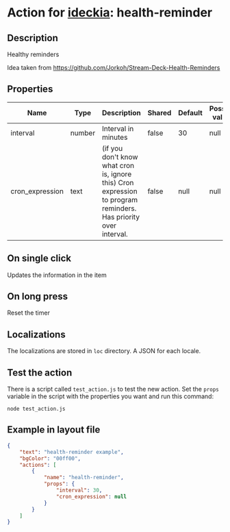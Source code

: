 # Action for [ideckia](https://ideckia.github.io/): health-reminder

## Description

Healthy reminders


Idea taken from https://github.com/Jorkoh/Stream-Deck-Health-Reminders

## Properties

| Name | Type | Description | Shared | Default | Possible values |
| ----- |----- | ----- | ----- | ----- | ----- |
| interval | number | Interval in minutes | false | 30 | null |
| cron_expression | text | (if you don't know what cron is, ignore this) Cron expression to program reminders. Has priority over interval. | false | null | null |

## On single click

Updates the information in the item

## On long press

Reset the timer

## Localizations

The localizations are stored in `loc` directory. A JSON for each locale.

## Test the action

There is a script called `test_action.js` to test the new action. Set the `props` variable in the script with the properties you want and run this command:

```
node test_action.js
```

## Example in layout file

```json
{
    "text": "health-reminder example",
    "bgColor": "00ff00",
    "actions": [
        {
            "name": "health-reminder",
            "props": {
                "interval": 30,
                "cron_expression": null
            }
        }
    ]
}
```
